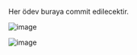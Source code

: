 Her ödev buraya commit edilecektir.

![image](https://github.com/aliilman/PatikaBookStore/assets/55908667/6e0c08af-fe78-4c04-8850-10c56a90c056)


![image](https://github.com/aliilman/PatikaBookStore/assets/55908667/eac2f050-70b6-4e7c-880b-67f4cfd70493)
